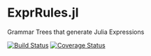 # ExprRules.jl
Grammar Trees that generate Julia Expressions

[![Build Status](https://travis-ci.org/sisl/ExprRules.jl.svg?branch=master)](https://travis-ci.org/sisl/ExprRules.jl) [![Coverage Status](https://coveralls.io/repos/sisl/ExprRules.jl/badge.svg?branch=master&service=github)](https://coveralls.io/github/sisl/ExprRulesbad.jl?branch=master)
